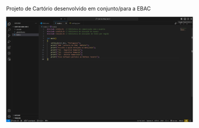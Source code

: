 Projeto de Cartório desenvolvido em conjunto/para a EBAC

<img src="https://github.com/mtscto/Cartorio_ebac/blob/main/IMG/Captura%20de%20Tela%20(1).png?raw=true" alt="Imagem com o código do projeto desenvolvido ena linguagem C">
